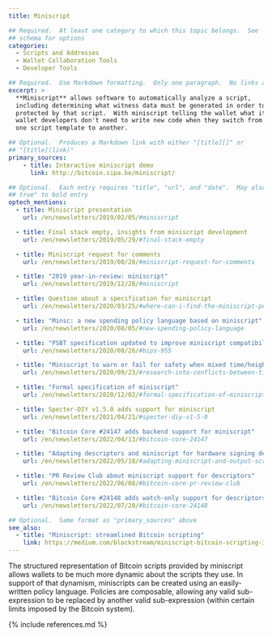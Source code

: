 ```yaml
---
title: Miniscript

## Required.  At least one category to which this topic belongs.  See
## schema for options
categories:
  - Scripts and Addresses
  - Wallet Collaboration Tools
  - Developer Tools

## Required.  Use Markdown formatting.  Only one paragraph.  No links allowed.
excerpt: >
  **Miniscript** allows software to automatically analyze a script,
  including determining what witness data must be generated in order to spend bitcoins
  protected by that script.  With miniscript telling the wallet what it needs to do,
  wallet developers don't need to write new code when they switch from
  one script template to another.

## Optional.  Produces a Markdown link with either "[title][]" or
## "[title](link)"
primary_sources:
    - title: Interactive miniscript demo
      link: http://bitcoin.sipa.be/miniscript/

## Optional.  Each entry requires "title", "url", and "date".  May also use "feature:
## true" to bold entry
optech_mentions:
  - title: Miniscript presentation
    url: /en/newsletters/2019/02/05/#miniscript

  - title: Final stack empty, insights from miniscript development
    url: /en/newsletters/2019/05/29/#final-stack-empty

  - title: Miniscript request for comments
    url: /en/newsletters/2019/08/28/#miniscript-request-for-comments

  - title: "2019 year-in-review: miniscript"
    url: /en/newsletters/2019/12/28/#miniscript

  - title: Question about a specification for miniscript
    url: /en/newsletters/2020/03/25/#where-can-i-find-the-miniscript-policy-language-specification

  - title: "Minsc: a new spending policy language based on miniscript"
    url: /en/newsletters/2020/08/05/#new-spending-policy-language

  - title: "PSBT specification updated to improve miniscript compatibility"
    url: /en/newsletters/2020/08/26/#bips-955

  - title: "Miniscript to warn or fail for safety when mixed time/height locks used"
    url: /en/newsletters/2020/09/23/#research-into-conflicts-between-timelocks-and-heightlocks

  - title: "Formal specification of miniscript"
    url: /en/newsletters/2020/12/02/#formal-specification-of-miniscript

  - title: Specter-DIY v1.5.0 adds support for miniscript
    url: /en/newsletters/2021/04/21/#specter-diy-v1-5-0

  - title: "Bitcoin Core #24147 adds backend support for miniscript"
    url: /en/newsletters/2022/04/13/#bitcoin-core-24147

  - title: "Adapting descriptors and miniscript for hardware signing devices"
    url: /en/newsletters/2022/05/18/#adapting-miniscript-and-output-script-descriptors-for-hardware-signing-devices

  - title: "PR Review Club about miniscript support for descriptors"
    url: /en/newsletters/2022/06/08/#bitcoin-core-pr-review-club

  - title: "Bitcoin Core #24148 adds watch-only support for descriptors containing miniscript"
    url: /en/newsletters/2022/07/20/#bitcoin-core-24148

## Optional.  Same format as "primary_sources" above
see_also:
  - title: "Miniscript: streamlined Bitcoin scripting"
    link: https://medium.com/blockstream/miniscript-bitcoin-scripting-3aeff3853620
---
```

The structured representation of Bitcoin scripts provided by
miniscript allows wallets to be much more dynamic about the scripts they use.
In support
of that dynamism, miniscripts can be created using an easily-written
policy language.  Policies are composable, allowing any valid
sub-expression to be replaced by another valid sub-expression (within
certain limits imposed by the Bitcoin system).

{% include references.md %}
